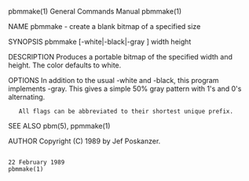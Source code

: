 pbmmake(1)                                                                               General Commands Manual                                                                               pbmmake(1)

NAME
       pbmmake - create a blank bitmap of a specified size

SYNOPSIS
       pbmmake [-white|-black|-gray ] width height

DESCRIPTION
       Produces a portable bitmap of the specified width and height.  The color defaults to white.

OPTIONS
       In addition to the usual -white and -black, this program implements -gray.  This gives a simple 50% gray pattern with 1's and 0's alternating.

       All flags can be abbreviated to their shortest unique prefix.

SEE ALSO
       pbm(5), ppmmake(1)

AUTHOR
       Copyright (C) 1989 by Jef Poskanzer.

                                                                                             22 February 1989                                                                                  pbmmake(1)
